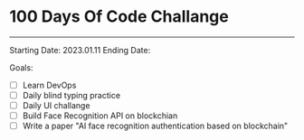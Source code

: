 # 100 Days Of Code Challange
---
Starting Date:
2023.01.11
Ending Date:

Goals: 
- [ ] Learn DevOps
- [ ] Daily blind typing practice
- [ ] Daily UI challange
- [ ] Build Face Recognition API on blockchian
- [ ] Write a paper "AI face recognition authentication based on blockchain"
